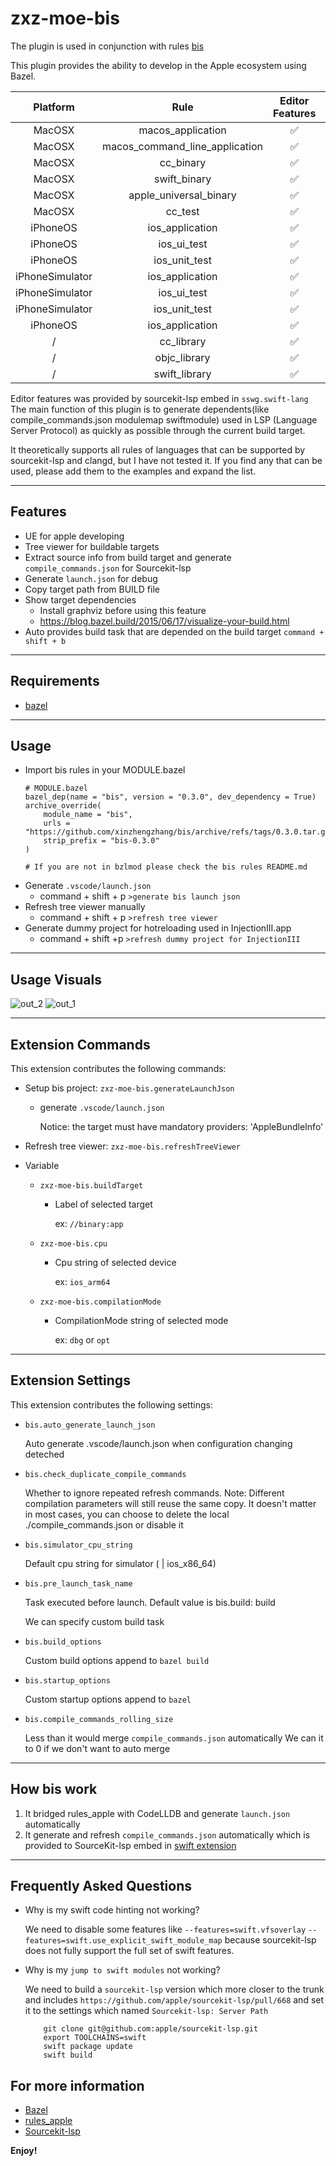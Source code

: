 # zxz-moe-bis

The plugin is used in conjunction with rules [bis](github.com:xinzhengzhang/bis)

This plugin provides the ability to develop in the Apple ecosystem using Bazel.

| Platform | Rule | Editor Features | Debugging |
|:------:|:-----:|:--------:|:--------:|
| MacOSX | macos_application  | ✅  | ✅  |
| MacOSX | macos_command_line_application  | ✅  | ✅  |
| MacOSX | cc_binary  | ✅   | ✅   |
| MacOSX | swift_binary  | ✅  | ✅   |
| MacOSX | apple_universal_binary  | ✅  |  ✅   |
| MacOSX | cc_test  | ✅   | ✅   |
| iPhoneOS | ios_application  | ✅  | ✅  |
| iPhoneOS | ios_ui_test  | ✅  | ❌  |
| iPhoneOS | ios_unit_test  | ✅ | ❌ |
| iPhoneSimulator | ios_application  | ✅  | ✅ |
| iPhoneSimulator | ios_ui_test  | ✅  | ❌  |
| iPhoneSimulator | ios_unit_test  | ✅ | ❌ |
| iPhoneOS | ios_application  | ✅  | ✅  |
| / | cc_library  | ✅ | ✅ |
| / | objc_library  | ✅ | ✅ |
| / | swift_library  | ✅ | ✅ |

Editor features was provided by sourcekit-lsp embed in `sswg.swift-lang` The main function of this plugin is to generate dependents(like compile_commands.json modulemap swiftmodule) used in LSP (Language Server Protocol) as quickly as possible through the current build target.

It theoretically supports all rules of languages that can be supported by sourcekit-lsp and clangd, but I have not tested it. If you find any that can be used, please add them to the examples and expand the list.

---
## Features

* UE for apple developing
* Tree viewer for buildable targets
* Extract source info from build target and generate `compile_commands.json` for Sourcekit-lsp
* Generate `launch.json` for debug
* Copy target path from BUILD file
* Show target dependencies
    * Install graphviz before using this feature
    * https://blog.bazel.build/2015/06/17/visualize-your-build.html
* Auto provides build task that are depended on the build target `command + shift + b`

---
## Requirements

* [bazel](http://github.com/bazelbuild/bazel)

---
## Usage

* Import bis rules in your MODULE.bazel
    ```
    # MODULE.bazel
    bazel_dep(name = "bis", version = "0.3.0", dev_dependency = True)
    archive_override(
        module_name = "bis",
        urls = "https://github.com/xinzhengzhang/bis/archive/refs/tags/0.3.0.tar.gz",
        strip_prefix = "bis-0.3.0"
    )

    # If you are not in bzlmod please check the bis rules README.md
    ```
* Generate `.vscode/launch.json`
    * command + shift + p `>generate bis launch json`
* Refresh tree viewer manually
    * command + shift + p `>refresh tree viewer`
* Generate dummy project for hotreloading used in InjectionIII.app
    * command + shift +p `>refresh dummy project for InjectionIII`
---

## Usage Visuals
![out_2](https://user-images.githubusercontent.com/1487445/209274772-9b0e8230-dd9c-47ef-86f6-e295d5ae4451.gif)
![out_1](https://user-images.githubusercontent.com/1487445/209274776-b4c8c7b3-0b1b-4376-88c4-c1739422fc90.gif)

---
## Extension Commands
This extension contributes the following commands:
* Setup bis project: `zxz-moe-bis.generateLaunchJson`
    * generate `.vscode/launch.json`

        Notice: the target must have mandatory providers: 'AppleBundleInfo'

* Refresh tree viewer: `zxz-moe-bis.refreshTreeViewer`

* Variable
    * `zxz-moe-bis.buildTarget`
        * Label of selected target
            
            ex: `//binary:app`
    * `zxz-moe-bis.cpu`
        * Cpu string of selected device

            ex: `ios_arm64`
    * `zxz-moe-bis.compilationMode`
        * CompilationMode string of selected mode

            ex: `dbg` or `opt`

---
## Extension Settings

This extension contributes the following settings:

* `bis.auto_generate_launch_json`

    Auto generate .vscode/launch.json when configuration changing deteched 

* `bis.check_duplicate_compile_commands`

    Whether to ignore repeated refresh commands. Note: Different compilation parameters will still reuse the same copy. It doesn't matter in most cases, you can choose to delete the local ./compile_commands.json or disable it

* `bis.simulator_cpu_string`

    Default cpu string for simulator ( | ios_x86_64)

* `bis.pre_launch_task_name`

    Task executed before launch. Default value is bis.build: build
    
    We can specify custom build task

* `bis.build_options`
    
    Custom build options append to `bazel build`

* `bis.startup_options`

    Custom startup options append to `bazel`

* `bis.compile_commands_rolling_size`
    
    Less than it would merge `compile_commands.json` automatically
    We can it to 0 if we don't want to auto merge

---
## How bis work

1. It bridged rules_apple with CodeLLDB and generate `launch.json` automatically
2. It generate and refresh `compile_commands.json` automatically which is provided to SourceKit-lsp embed in [swift extension](https://marketplace.visualstudio.com/items?itemName=sswg.swift-lang)

---
## Frequently Asked Questions

* Why is my swift code hinting not working?

   We need to disable some features like `--features=swift.vfsoverlay` `--features=swift.use_explicit_swift_module_map` because sourcekit-lsp does not fully support the full set of swift features.

* Why is my `jump to swift modules` not working?

    We need to build a `sourcekit-lsp` version which more closer to the trunk and includes `https://github.com/apple/sourcekit-lsp/pull/668` and set it to the settings which named `Sourcekit-lsp: Server Path`

    ```
        git clone git@github.com:apple/sourcekit-lsp.git
        export TOOLCHAINS=swift
        swift package update
        swift build
    ```



## For more information

* [Bazel](http://bazel.build)
* [rules_apple](http://github.com/bazelbuild/rules_apple)
* [Sourcekit-lsp](https://github.com/apple/sourcekit-lsp)

**Enjoy!**
